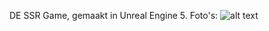 DE SSR Game,
gemaakt in Unreal Engine 5.
Foto's:
![alt text](https://github.com/jordiboerboom/SSR_Game/Pictures/main/Options1.png?raw=true)

